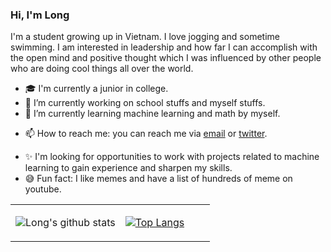 ### Hi, I'm Long

<!--
**icesonata/icesonata** is a ✨ _special_ ✨ repository because its `README.md` (this file) appears on your GitHub profile.
-->
I'm a student growing up in Vietnam. I love jogging and sometime swimming. I am interested in leadership and how far I can accomplish with the open mind and positive thought which I was influenced by other people who are doing cool things all over the world. 

- 🎓 I'm currently a junior in college.
- 🔭 I’m currently working on school stuffs and myself stuffs.
- 🌱 I’m currently learning machine learning and math by myself.
<!-- - 👯 I’m looking to collaborate on ... -->
<!-- - 🤔 I’m looking for help with ... -->
<!-- - 💬 Ask me about ... -->
- 📫 How to reach me: you can reach me via [email](mailto:long.h.nguyen16@gmail.com) or [twitter](https://twitter.com/longng216).
<!-- - 😄 Pronouns: ... -->
- ✨ I'm looking for opportunities to work with projects related to machine learning to gain experience and sharpen my skills.
- 😅 Fun fact: I like memes and have a list of hundreds of meme on youtube.

<table><tr><td align="center" width="55%">
  
![Long's github stats](https://github-readme-stats.vercel.app/api?username=icesonata&count_private=true&show_icons=true&theme=dark)

</td><td align="top" width="45%">

[![Top Langs](https://github-readme-stats.vercel.app/api/top-langs/?username=icesonata&layout=compact&theme=dark)](https://github.com/icesonata/github-readme-stats)

</td></tr></table>
